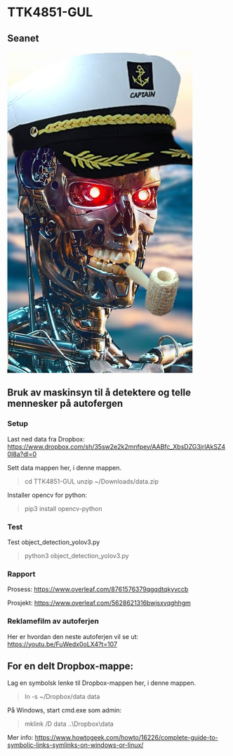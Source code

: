 # TTK4851-GUL

## Seanet

![alt text](logo.jpg "Captain")

## Bruk av maskinsyn til å detektere og telle mennesker på autofergen

### Setup

Last ned data fra Dropbox: https://www.dropbox.com/sh/35sw2e2k2mnfpey/AABfc_XbsDZG3jrlAkSZ40I8a?dl=0

Sett data mappen her, i denne mappen.

> cd TTK4851-GUL
> unzip ~/Downloads/data.zip

Installer opencv for python:

> pip3 install opencv-python

### Test

Test object_detection_yolov3.py

> python3 object_detection_yolov3.py

### Rapport

Prosess: https://www.overleaf.com/8761576379qgqdtqkyvccb

Prosjekt: https://www.overleaf.com/5628621316bwjsxvqghhgm

### Reklamefilm av autoferjen

Her er hvordan den neste autoferjen vil se ut: https://youtu.be/FuWedx0oLX4?t=107

## For en delt Dropbox-mappe:

Lag en symbolsk lenke til Dropbox-mappen her, i denne mappen.

> ln -s ~/Dropbox/data data

På Windows, start cmd.exe som admin:

> mklink /D data ..\Dropbox\data

Mer info: https://www.howtogeek.com/howto/16226/complete-guide-to-symbolic-links-symlinks-on-windows-or-linux/
